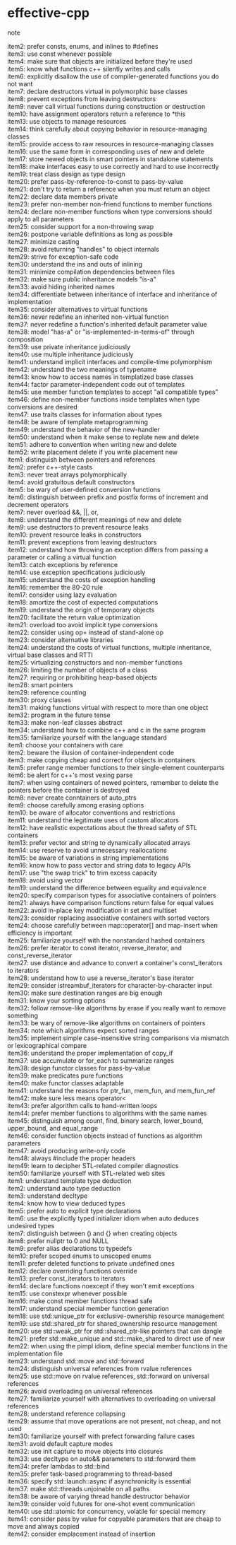 # effective-cpp
note

item2: prefer consts, enums, and inlines to #defines    
item3: use const whenever possible    
item4: make sure that objects are initialized before they're used    
item5: know what functions c++ silently writes and calls    
item6: explicitly disallow the use of compiler-generated functions you do not want    
item7: declare destructors virtual in polymorphic base classes    
item8: prevent exceptions from leaving destructors     
item9: never call virtual functions during construction or destruction    
item10: have assignment operators return a reference to *this     
item13: use objects to manage resources     
item14: think carefully about copying behavior in resource-managing classes    
item15: provide access to raw resources in resource-managing classes    
item16: use the same form in corresponding uses of new and delete    
item17: store newed objects in smart pointers in standalone statements   
item18: make interfaces easy to use correctly and hard to use incorrectly   
item19: treat class design as type design    
item20: prefer pass-by-reference-to-const to pass-by-value    
item21: don't try to return a reference when you must return an object   
item22: declare data members private    
item23: prefer non-member non-friend functions to member functions    
item24: declare non-member functions when type conversions should apply to all parameters    
item25: consider support for a non-throwing swap    
item26: postpone variable definitions as long as possible    
item27: minimize casting    
item28: avoid returning "handles" to object internals    
item29: strive for exception-safe code    
item30: understand the ins and outs of inlining     
item31: minimize compilation dependencies between files    
item32: make sure public inheritance models "is-a"    
item33: avoid hiding inherited names     
item34: differentiate between inheritance of interface and inheritance of implementation    
item35: consider alternatives to virtual functions     
item36: never redefine an inherited non-virtual function    
item37: never redefine a function's inherited default parameter value    
item38: model "has-a" or "is-implemented-in-terms-of" through composition    
item39: use private inheritance judiciously     
item40: use multiple inheritance judiciously     
item41: understand implicit interfaces and compile-time polymorphism     
item42: understand the two meanings of typename    
item43: know how to access names in templatized base classes    
item44: factor parameter-independent code out of templates    
item45: use member function templates to accept "all compatible types"    
item46: define non-member functions inside templates when type conversions are desired      
item47: use traits classes for information about types     
item48: be aware of template metaprogramming    
item49: understand the behavior of the new-handler     
item50: understand when it make sense to replate new and delete     
item51: adhere to convention when writing new and delete     
item52: write placement delete if you write placement new     
item1: distinguish between pointers and references    
item2: prefer c++-style casts    
item3: never treat arrays polymorphically    
item4: avoid gratuitous default constructors    
item5: be wary of user-defined conversion functions    
item6: distinguish between prefix and postfix forms of increment and decrement operators    
item7: never overload &&, ||, or,    
item8: understand the different meanings of new and delete    
item9: use destructors to prevent resource leaks    
item10: prevent resource leaks in constructors    
item11: prevent exceptions from leaving destructors    
item12: understand how throwing an exception differs from passing a parameter or calling a virtual function    
item13: catch exceptions by reference    
item14: use exception specifications judiciously   
item15: understand the costs of exception handling   
item16: remember the 80-20 rule   
item17: consider using lazy evaluation   
item18: amortize the cost of expected computations    
item19: understand the origin of temporary objects       
item20: facilitate the return value optimization           
item21: overload too avoid implicit type conversions        
item22: consider using op= instead of stand-alone op        
item23: consider alternative libraries      
item24: understand the costs of virtual functions, multiple inheritance, virtual base classes and RTTI      
item25: virtualizing constructors and non-member functions      
item26: limiting the number of objects of a class       
item27: requiring or prohibiting heap-based objects     
item28: smart pointers      
item29: reference counting      
item30: proxy classes       
item31: making functions virtual with respect to more than one object       
item32: program in the future tense     
item33: make non-leaf classes abstract      
item34: understand how to combine c++ and c in the same program     
item35: familiarize yourself with the language standard     
item1: choose your containers with care     
item2: beware the illusion of container-independent code        
item3: make copying cheap and correct for objects in containers     
item5: prefer range member functions to their single-element counterparts       
item6: be alert for c++'s most vexing parse     
item7: when using containers of newed pointers, remember to delete the pointers before the container is destroyed       
item8: never create conntainers of auto_ptrs        
item9: choose carefully among erasing options       
item10: be aware of allocator conventions and restrictions      
item11: understand the legitimate uses of custom allocators     
item12: have realistic expectations about the thread safety of STL containers       
item13: prefer vector and string to dynamically allocated arrays        
item14: use reserve to avoid unnecessary reallocations      
item15: be aware of variations in string implementations        
item16: know how to pass vector and string data to legacy APIs      
item17: use "the swap trick" to trim excess capacity        
item18: avoid using vector<bool>        
item19: understand the difference between equality and equivalence      
item20: specify comparison types for associative containers of pointers     
item21: always have comparison functions return false for equal values      
item22: avoid in-place key modification in set and multiset     
item23: consider replacing associative containers with sorted vectors       
item24: choose carefully between map::operator[] and map-insert when efficiency is important        
item25: familiarize yourself with the nonstandard hashed containers     
item26: prefer iterator to const iterator, reverse_iterator, and const_reverse_iterator     
item27: use distance and advance to convert a container's const_iterators to iterators      
item28: understand how to use a reverse_iterator's base iterator        
item29: consider istreambuf_iterators for character-by-character input      
item30: make sure destination ranges are big enough     
item31: know your sorting options       
item32: follow remove-like algorithms by erase if you really want to remove something       
item33: be wary of remove-like algorithms on containers of pointers     
item34: note which algorithms expect sorted ranges      
item35: implement simple case-insensitive string comparisons via mismatch or lexicographical compare        
item36: understand the proper implementation of copy_if     
item37: use accumulate or for_each to summarize ranges      
item38: design functor classes for pass-by-value        
item39: make predicates pure functions      
item40: make functor classes adaptable      
item41: understand the reasons for ptr_fun, mem_fun, and mem_fun_ref        
item42: make sure less<T> means operator<           
item43: prefer algorithm calls to hand-written loops        
item44: prefer member functions to algorithms with the same names       
item45: distinguish among count, find, binary search, lower_bound, upper_bound, and equal_range     
item46: consider function objects instead of functions as algorithm parameters      
item47: avoid producing write-only code     
item48: always #include the proper headers      
item49: learn to decipher STL-related compiler diagnostics      
item50: familiarize yourself with STL-related web sites     
item1: understand template type deduction               
item2: understand auto type deduction       
item3: understand decltype      
item4: know how to view deduced types       
item5: prefer auto to explicit type declarations        
item6: use the explicitly typed initializer idiom when auto deduces undesired types     
item7: distinguish between () and {} when creating objects      
item8: prefer nullptr to 0 and NULL     
item9: prefer alias declarations to typedefs        
item10: prefer scoped enums to unscoped enums       
item11: prefer deleted functions to private undefined ones      
item12: declare overriding functions override       
item13: prefer const_iterators to iterators     
item14: declare functions noexcept if they won't emit exceptions            
item15: use constexpr whenever possible     
item16: make const member functions thread safe     
item17: understand special member function generation       
item18: use std::unique_ptr for exclusive-ownership resource management     
item19: use std::shared_ptr for shared_ownership resource management        
item20: use std::weak_ptr for std::shared_ptr-like pointers that can dangle     
item21: prefer std::make_unique and std::make_shared to direct use of new       
item22: when using the pimpl idiom, define special member functions in the implementation file      
item23: understand std::move and std::forward       
item24: distinguish universal references from rvalue references     
item25: use std::move on rvalue references, std::forward on universal references        
item26: avoid overloading on universal references       
item27: familiarize yourself with alternatives to overloading on universal references       
item28: understand reference collapsing     
item29: assume that move operations are not present, not cheap, and not used        
item30: familiarize yourself with prefect forwarding failure cases      
item31: avoid default capture modes     
item32: use init capture to move objects into closures      
item33: use decltype on auto&& parameters to std::forward them      
item34: prefer lambdas to std::bind     
item35: prefer task-based programming to thread-based       
item36: specify std::launch::async if asynchronicity is essential       
item37: make std::threads unjoinable on all paths       
item38: be aware of varying thread handle destructor behavior       
item39: consider void futures for one-shot event communication      
item40: use std::atomic for concurrency, volatile for special memory        
item41: consider pass by value for copyable parameters that are cheap to move and always copied     
item42: consider emplacement instead of insertion       
